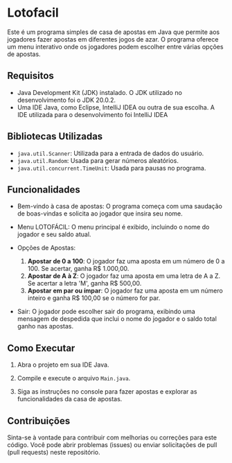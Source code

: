 # Lotofacil

Este é um programa simples de casa de apostas em Java que permite aos jogadores fazer apostas em diferentes jogos de azar. O programa oferece um menu interativo onde os jogadores podem escolher entre várias opções de apostas.

## Requisitos

- Java Development Kit (JDK) instalado. O JDK utilizado no desenvolvimento foi o JDK 20.0.2.
- Uma IDE Java, como Eclipse, IntelliJ IDEA ou outra de sua escolha. A IDE utilizada para o desenvolvimento foi IntelliJ IDEA

## Bibliotecas Utilizadas

- `java.util.Scanner`: Utilizada para a entrada de dados do usuário.
- `java.util.Random`: Usada para gerar números aleatórios.
- `java.util.concurrent.TimeUnit`: Usada para pausas no programa.

## Funcionalidades

- Bem-vindo à casa de apostas: O programa começa com uma saudação de boas-vindas e solicita ao jogador que insira seu nome.

- Menu LOTOFÁCIL: O menu principal é exibido, incluindo o nome do jogador e seu saldo atual.

- Opções de Apostas:
  1. **Apostar de 0 a 100**: O jogador faz uma aposta em um número de 0 a 100. Se acertar, ganha R$ 1.000,00.
  2. **Apostar de A à Z**: O jogador faz uma aposta em uma letra de A a Z. Se acertar a letra 'M', ganha R$ 500,00.
  3. **Apostar em par ou ímpar**: O jogador faz uma aposta em um número inteiro e ganha R$ 100,00 se o número for par.

- Sair: O jogador pode escolher sair do programa, exibindo uma mensagem de despedida que inclui o nome do jogador e o saldo total ganho nas apostas.

## Como Executar

1. Abra o projeto em sua IDE Java.

2. Compile e execute o arquivo `Main.java`.

3. Siga as instruções no console para fazer apostas e explorar as funcionalidades da casa de apostas.

## Contribuições

Sinta-se à vontade para contribuir com melhorias ou correções para este código. Você pode abrir problemas (issues) ou enviar solicitações de pull (pull requests) neste repositório.
